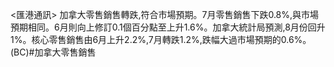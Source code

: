 <匯港通訊>  加拿大零售銷售轉跌,符合市場預期。7月零售銷售下跌0.8%,與市場預期相同。6月則向上修訂0.1個百分點至上升1.6%。加拿大統計局預測,8月份回升1%。核心零售銷售由6月上升2.2%,7月轉跌1.2%,跌幅大過市場預期的0.6%。 (BC)#加拿大零售銷售 